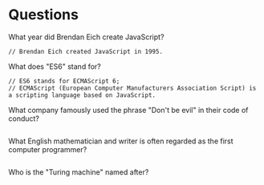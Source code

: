 # Questions

What year did Brendan Eich create JavaScript?

```
// Brendan Eich created JavaScript in 1995.
```

What does "ES6" stand for?

```
// ES6 stands for ECMAScript 6; 
// ECMAScript (European Computer Manufacturers Association Script) is a scripting language based on JavaScript.
```

What company famously used the phrase "Don't be evil" in their code of conduct?

```

```

What English mathematician and writer is often regarded as the first computer programmer?

```

```

Who is the "Turing machine" named after?

```

```
